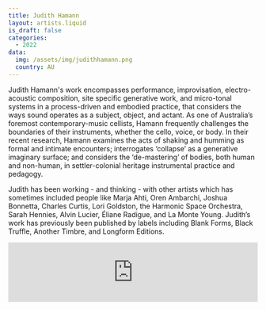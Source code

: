 ```yaml
---
title: Judith Hamann
layout: artists.liquid
is_draft: false
categories:
  - 2022
data:
  img: /assets/img/judithhamann.png
  country: AU
---
```


<p>Judith Hamann's work encompasses performance, improvisation, electro-acoustic composition, site specific generative work, and micro-tonal systems in a process-driven and embodied practice, that considers the ways sound operates as a subject, object, and actant. As one of Australia’s foremost contemporary-music cellists, Hamann frequently challenges the boundaries of their instruments, whether the cello, voice, or body. In their recent research, Hamann examines the acts of shaking and humming as formal and intimate encounters; interrogates ‘collapse’ as a generative imaginary surface; and considers the ‘de-mastering’ of bodies, both human and non-human, in settler-colonial heritage instrumental practice and pedagogy. </p>
<p>Judith has been working - and thinking - with other artists which has sometimes included people like Marja Ahti, Oren Ambarchi, Joshua Bonnetta, Charles Curtis, Lori Goldston, the Harmonic Space Orchestra, Sarah Hennies, Alvin Lucier, Éliane Radigue, and La Monte Young. Judith’s work has previously been published by labels including Blank Forms, Black Truffle, Another Timbre, and Longform Editions. </p>

<iframe style="border: 0; width: 100%; height: 120px;" src="https://bandcamp.com/EmbeddedPlayer/track=2166799167/size=large/bgcol=ffffff/linkcol=0687f5/tracklist=false/artwork=small/transparent=true/" seamless><a href="https://longformeditions.bandcamp.com/track/hinterhof">Hinterhof by Judith Hamann</a></iframe>
